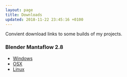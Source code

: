```yaml
---
layout: page
title: Downloads
updated: 2018-11-22 23:45:16 +0100
---
```


Convient download links to some builds of my projects.

### Blender Mantaflow 2.8
- [Windows][blender28_win]
- [OSX][blender28_osx]
- [Linux][blender28_linux]

[blender28_win]: https://github.com/sebbas/BlenderMantaflow/releases/download/v2.79b/blender-2.8-887ad92-win64.zip
[blender28_osx]: https://github.com/sebbas/BlenderMantaflow/releases/download/v2.79b/blender-2.8-887ad92-OSX-10.9-x86_64.zip
[blender28_linux]: https://github.com/sebbas/BlenderMantaflow/releases/download/v2.79b/blender-2.8-887ad92-linux-glibc224-x86_64.tar.bz2
